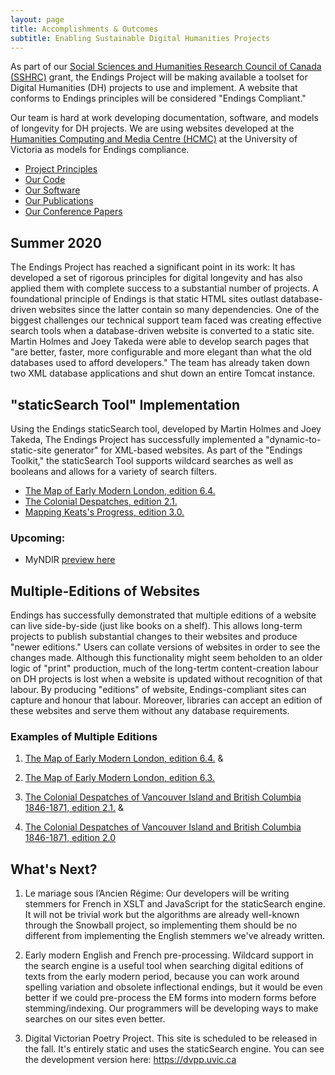 ```yaml
---
layout: page
title: Accomplishments & Outcomes
subtitle: Enabling Sustainable Digital Humanities Projects
---
```


As part of our [Social Sciences and Humanities Research Council of Canada (SSHRC)](https://www.sshrc-crsh.gc.ca/home-accueil-eng.aspx) grant, the Endings Project will be making available a toolset for Digital Humanities (DH) projects to use and implement. A website that conforms to Endings principles will be considered "Endings Compliant." 

Our team is hard at work developing documentation, software, and models of longevity for DH projects. We are using websites developed at the [Humanities Computing and Media Centre (HCMC)](https://www.uvic.ca/humanities/hcmc/index.php) at the University of Victoria as models for Endings compliance. 

* [Project Principles](../principles)
* [Our Code](https://github.com/projectEndings/)
* [Our Software](../software)
* [Our Publications](../articles)
* [Our Conference Papers](../papers)

## Summer 2020

The Endings Project has reached a significant point in its work: It has developed a set of rigorous principles for digital longevity and has also applied
them with complete success to a substantial number of projects. A foundational principle of Endings is that static HTML sites outlast database-driven websites since the latter contain so many dependencies. One of the biggest challenges our technical support team faced was creating effective search tools when a database-driven website is converted to a static site. Martin Holmes and Joey Takeda were able to develop search pages that "are better, faster, more configurable and more elegant than what the old databases used to afford developers." The team has already taken down two XML database applications and shut down an entire Tomcat instance. 

## "staticSearch Tool" Implementation 

Using the Endings staticSearch tool, developed by Martin Holmes and Joey Takeda, The Endings Project has successfully implemented a "dynamic-to-static-site generator" for XML-based websites. As part of the "Endings Toolkit," the staticSearch Tool supports wildcard searches as well as booleans and allows for a variety of search filters. 

* [The Map of Early Modern London, edition 6.4.](https://mapoflondon.uvic.ca/)
* [The Colonial Despatches, edition 2.1.](https://bcgenesis.uvic.ca/search.html)
* [Mapping Keats's Progress, edition 3.0.](https://johnkeats.uvic.ca/)

### Upcoming: 
* MyNDIR [preview here](https://hcmc.uvic.ca/~myndir/site/)

## Multiple-Editions of Websites

Endings has successfully demonstrated that multiple editions of a website can live side-by-side (just like books on a shelf). This allows long-term projects to publish substantial changes to their websites and produce "newer editions." Users can collate versions of websites in order to see the changes made. Although this functionality might seem beholden to an older logic of "print" production, much of the long-tertm content-creation labour on DH projects is lost when a website is updated without recognition of that labour. By producing "editions" of website, Endings-compliant sites can capture and honour that labour. Moreover, libraries can accept an edition of these websites and serve them without any database requirements. 

### Examples of Multiple Editions 
1. [The Map of Early Modern London, edition 6.4.](https://mapoflondon.uvic.ca/) & 
2. [The Map of Early Modern London, edition 6.3.](https://mapoflondon.uvic.ca/old/6.3/)

1. [The Colonial Despatches of Vancouver Island and British Columbia 1846-1871, edition 2.1.](https://bcgenesis.uvic.ca/) & 
2. [The Colonial Despatches of Vancouver Island and British Columbia 1846-1871, edition 2.0](https://bcgenesis.uvic.ca/old/2.0/)

## What's Next? 

1. Le mariage sous l’Ancien Régime: Our developers will be writing stemmers for French in XSLT and JavaScript for the staticSearch engine. It will not be trivial work but the algorithms are already well-known through the Snowball project, so implementing them should be no different from implementing the English stemmers we've already written.

 2. Early modern English and French pre-processing. Wildcard support in the search engine is a useful tool when searching digital editions of texts from the early modern period, because you can work around spelling variation and obsolete inflectional endings, but it would be even better if we could pre-process the EM forms into modern forms before stemming/indexing. Our programmers will be developing ways to make searches on our sites even better.

3. Digital Victorian Poetry Project. This site is scheduled to be released in the fall. It's entirely static and uses the staticSearch engine. You can see the development version here: 
<https://dvpp.uvic.ca>
